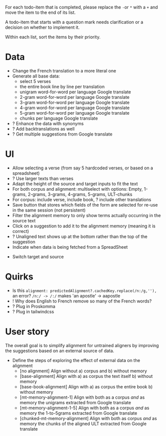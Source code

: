 For each todo-item that is completed, please replace the `-`or `*` with a `+` and move the item to the end of its list.

A todo-item that starts with a question mark needs clarification or a decision on whether to implement it.

Within each list, sort the items by their priority.


# Data
- Change the French translation to a more literal one
- Generate all base data:
    * select 5 verses
    * the entire book line by line per translation
    * unigram word-for-word per language Google translate
    * 2-gram word-for-word per language Google translate
    * 3-gram word-for-word per language Google translate
    * 4-gram word-for-word per language Google translate
    * 5-gram word-for-word per language Google translate
    * chunks per language Google translate 
- ? Enhance the data with synonyms
- ? Add backtranslations as well
- ? Get multiple suggestions from Google translate


# UI
- Allow selecting a verse (from say 5 hardcoded verses, or based on a spreadsheet)
- ? Use larger texts than verses
- Adapt the height of the source and target inputs to fit the text
- For both corpus and alignment: multiselect with options: Empty, 1-grams, 2-grams, 3-grams, 4-grams, 5-grams, ULT-chunks
- For corpus: include verse, include book, ? include other translations
- Save button that stores which fields of the form are selected for re-use in the same session (not persistent)
- Filter the alignment memory to only show terms actually occurring in the source text
- Click on a suggestion to add it to the alignment memory (meaning it is correct)
- ? Unaligned text shows up at the bottom rather than the top of the suggestion
- Indicate when data is being fetched from a SpreadSheet
+ Switch target and source

# Quirks
- Is this `alignment: predictedAlignment?.cachedKey.replace(/n:/g,''),` an error? `/n:/ -> /:/` makes 'an apostle' -> aapostle
- ! Why does English to French remove so many of the French words?
- ? Plug in Proskomma
- ? Plug in tailwindcss


# User story
The overall goal is to simplify alignment for untrained aligners by improving 
the suggestions based on an external source of data.

- Define the steps of exploring the effect of external data on the alignment
    * [no alignment] Align without a) corpus and b) without memory 
    * [base-alignment] Align with a) as corpus the text itself b) without memory
    * [base-book-alignment] Align with a) as corpus the entire book b) without memory
    * [mt-memory-alignment-1] Align with both as a corpus *and* as memory the unigrams extracted from Google translate
    * [mt-memory-alignment-1-5] Align with both as a corpus *and* as memory the 1-to-5grams extracted from Google translate
    * [chunked-mt-memory-alignment] Align with both as corpus *and* as memory the chunks of the aligned ULT extracted from Google translate


